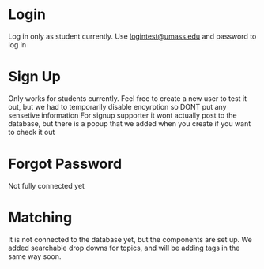 # Login
Log in only as student currently. 
Use logintest@umass.edu and password to log in

# Sign Up
Only works for students currently. Feel free to create a new user to test it out, but we had to temporarily disable encyrption so DONT put any sensetive information
For signup supporter it wont actually post to the database, but there is a popup that we added when you create if you want to check it out

# Forgot Password
Not fully connected yet

# Matching
It is not connected to the database yet, but the components are set up. 
We added searchable drop downs for topics, and will be adding tags in the same way soon.